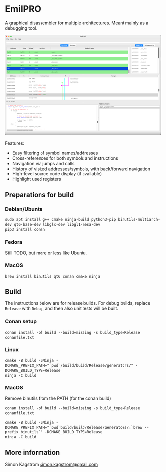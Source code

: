 # EmilPRO
A graphical disassembler for multiple architectures. Meant mainly as a debugging tool.

![The application on MacOS](doc/emilpro.png)

Features:

* Easy filtering of symbol names/addresses
* Cross-references for both symbols and instructions
* Navigation via jumps and calls
* History of visited addresses/symbols, with back/forward navigation
* High-level source code display (if available)
* Highlight used registers

## Preparations for build

### Debian/Ubuntu

```
sudo apt install g++ cmake ninja-build python3-pip binutils-multiarch-dev qt6-base-dev libglx-dev libgl1-mesa-dev
pip3 install conan
```

### Fedora

Still TODO, but more or less like Ubuntu.

### MacOS

```
brew install binutils qt6 conan cmake ninja
```

## Build
The instructions below are for release builds. For debug builds, replace `Release` with `Debug`, and then
also unit tests will be built.

### Conan setup

```
conan install -of build --build=missing -s build_type=Release conanfile.txt
```

### Linux
```
cmake -B build -GNinja -DCMAKE_PREFIX_PATH="`pwd`/build/build/Release/generators/" -DCMAKE_BUILD_TYPE=Release
ninja -C build
```

### MacOS

Remove binutils from the PATH (for the conan build)

```
conan install -of build --build=missing -s build_type=Release conanfile.txt
```

```
cmake -B build -GNinja -DCMAKE_PREFIX_PATH="`pwd`build/build/Release/generators/;`brew --prefix binutils`" -DCMAKE_BUILD_TYPE=Release
ninja -C build
```

## More information
Simon Kagstrom <simon.kagstrom@gmail.com>
